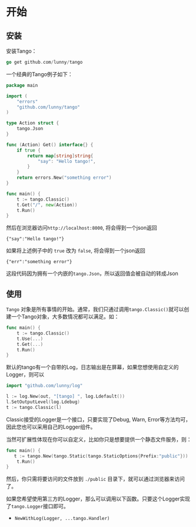 # 开始

## 安装

安装Tango：
```go
go get github.com/lunny/tango
```

一个经典的Tango例子如下：

```go
package main

import (
    "errors"
    "github.com/lunny/tango"
)

type Action struct {
    tango.Json
}

func (Action) Get() interface{} {
    if true {
        return map[string]string{
            "say": "Hello tango!",
        }
    }
    return errors.New("something error")
}

func main() {
    t := tango.Classic()
    t.Get("/", new(Action))
    t.Run()
}
```

然后在浏览器访问`http://localhost:8000`, 将会得到一个json返回
```
{"say":"Hello tango!"}
```

如果将上述例子中的 `true` 改为 `false`, 将会得到一个json返回
```
{"err":"something error"}
```

这段代码因为拥有一个内嵌的`tango.Json`，所以返回值会被自动的转成Json

## 使用

`Tango` 对象是所有事情的开始。通常，我们只通过调用```tango.Classic()```就可以创建一个Tango对象，大多数情况都可以满足。如：

```Go
func main() {
    t := tango.Classic()
    t.Use(...)
    t.Get(...)
    t.Run()
}
```

默认的tango有一个自带的Log，日志输出是在屏幕，如果您想使用自定义的Logger，则可以
```Go
import "github.com/lunny/log"

l := log.New(out, "[tango] ", log.Ldefault())
l.SetOutputLevel(log.Ldebug)
t := tango.Classic(l)
```

Classic接受的Logger是一个接口，只要实现了Debug, Warn, Error等方法均可，因此您也可以采用自己的Logger组件。

当然可扩展性体现在你可以自定义，比如你只是想要提供一个静态文件服务，则：
```Go
func main() {
   t := tango.New(tango.Static(tango.StaticOptions{Prefix:"public"}))
    t.Run()
}
```
然后，你只需将要访问的文件放到 `./public` 目录下，就可以通过浏览器来访问了。

如果您希望使用第三方的Logger，那么可以调用以下函数。只要这个Logger实现了```tango.Logger```接口即可。

* `NewWithLog(Logger, ...tango.Handler)`
